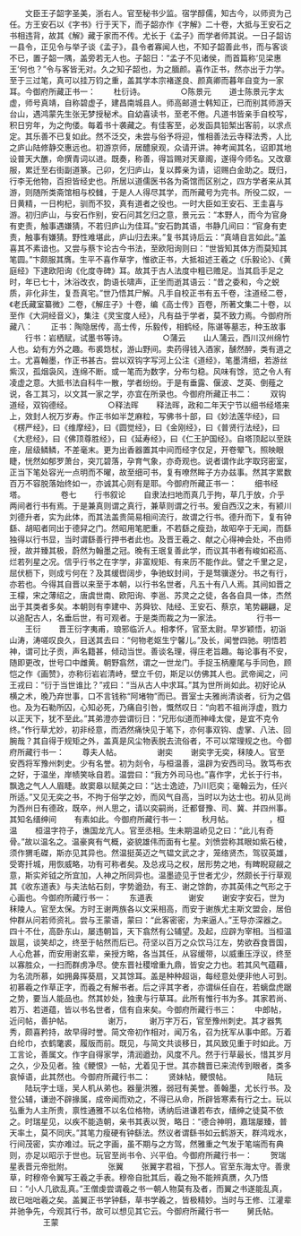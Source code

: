 <!-- { "loadSidebar": true } -->
　　文臣王子韶字圣美，浙右人。官至秘书少监。宿学醇儒，知古今，以师资为己任。方王安石以《字书》行于天下，而子韶亦作《字解》二十卷，大抵与王安石之书相违背，故其《解》藏于家而不传。尤长于《孟子》而学者师其说。一日子韶访一县令，正见令与举子谈《孟子》，县令者寡闻人也，不知子韶善此书，而与客谈不已，置子韶一隅，盖旁若无人也。子韶日：“孟子不见诸侯，而首篇称‘见梁惠王’何也？”令与客皆无对。久之知子韶也，为之腼颜。喜作正书，然亦出于力学。至于三过笔，真可以挂万钧之重，盖其学本宗褚遂良、颜真卿而暮年自变为一家耳。今御府所藏正书一：
　　杜衍诗。
　　
　　○陈景元
　　道士陈景元字太虚，师号真靖，自称碧虚子，建昌南城县人。师高邮道士韩知正，已而别其师游天台山，遇鸿蒙先生张无梦授秘术。自幼喜读书，至老不倦。凡道书皆亲手自校写，积日穷年，为之佝偻。每着书十袭藏之。有佳客至，必发函具铅椠出客前，以求点定。其乐善不已复如此。然不泛交，未尝与俗予将迎，惟相善法云寺释法秀，人比之庐山陆修静交惠远也。初游京师，居醴泉观，众请开讲。神考闻其名，诏即其地设普天大醮，命撰青词以进。既奏，称善，得旨赐对天章阁，遂得今师名。又改章服，累迁至右街副道篆。己卯，乞归庐山，复以葬亲为请，诏赐白金助之。既归，行李无他物，百担皆经史也。所居以道儒医书各为斋馆而区别之，四方学者来从其游，则随所类斋馆相与校雠，于是人人得尽其学，而所藏号为完书。所役二奴，一日黄精，一日枸杞，驯而不狡，真有道者之役也。一时大臣如王安石、王圭喜与游。初归庐山，与安石作别，安石问其乞归之意，景元云：“本野人，而今为官身有吏责，触事遇嫌猜，不若归庐山为佳耳。”安石韵其语，书静几间曰：“官身有吏责，触事有嫌猜。野性难堪此，庐山归去来。”复书其诗后云：“真靖自言如此。”盖喜其不素谙也。又尝与蔡卞论古今书法，至欧阳询则曰：“世皆知其体方而莫知其笔圆。”卞颇服其膺。生平不喜作草字，惟欲正书，大抵祖述王羲之《乐毅论》、《黄庭经》下逮欧阳询《化度寺碑》耳。故其于古人法度中粗已赡足。当其启手足之时，年已七十，沐浴改衣，韵语长啸声，正坐而逝其语云：“昔之委和，今之蜕质，非化非生，复吾真宅。”世乃悟其尸解。凡手自校正书有五千卷，注道经二卷，《老氏藏室纂微》二卷，《解庄子》十卷，编《高士传》百卷，所著文集二十卷，以至作《大洞经音义》，集注《灵宝度人经》，凡有益于学者，莫不致力焉。今御府所藏八：
　　正书：陶隐居传，高士传，乐毅传，相鹤经，陈谌等墓志，种玉故事
　　行书：岩栖赋，试墨书等诗。
　　
　　○蒲云
　　山人蒲云，西川汉州绵竹人也。幼有方外之趣。布裘筇杖，游山野间。卖药得钱入酒家，醺然醉，类有道之士。尤喜翰墨，作正书甚古。尝以双钩字写河上公注《道经》，笔墨清细，若游丝紫汉，孤烟袅风，连绵不断。或一笔而为数字，分布匀稳。风味有馀，览之令人有凌虚之意。大抵书法自科牛一散，学者纷纷。于是有垂露、偃波、芝英、倒薤之说，各工其习，以文其一家之学，亦宜在所录也。今御府所藏正书二：
　　双钩道经，双钩德经。
　　
　　○释法晖
　　释法晖，政和二年天宁节以细书经塔来上，效封人祝万岁寿。作正书如半芝麻粒，写佛书十部，曰《妙法莲华经》，曰《楞严经》，曰《维摩经》，曰《圆觉经》，曰《金刚经》，曰《普贤行法经》，曰《大悲经》，曰《佛顶尊胜经》，曰《延寿经》，曰《仁王护国经》。自塔顶起以至趺座，层级鳞鳞，不差毫末。更为出香器置其中间而经字仅足，开卷翚飞，照映眼睫，恍然如郁罗萧台，突兀碧落，孕育气象，亦奇观也。说者谓作此字取窍密室，正当下笔处容光一点明而不曜，故至细可书，复有嘹然眸子方办兹事。然其字累数百万不容脱落始终如一，亦诚其心则有是耶。今御府所藏正书一：
　　细书经塔。 
　　
　　卷七
　　行书叙论
　　自隶法扫地而真几于拘，草几于放，介乎两间者行书有焉。于是兼真则谓之真行，兼草则谓之行书。爰自西汉之末，有颍川刘德升者，实为此体，而其法盖贵简易相间流行，故谓之行书。德升而下，复有钟繇、胡昭者同出于德舁之门。然昭用笔肥重，不若繇之瘦劲，故昭卒于无闻，而繇独得以行书显，当时谓繇善行押书者此也。及晋王羲之、献之心得神会处，不由师授，故并臻其极，蔚然为翰墨之冠。晚有王珉复善此学，而议其书者有峻如崧高、烂若列星之况。信乎行书之在字学，非富规矩、有来历不能作此。譬之千里之足，屈伏枥下，则成亏何在？及其缓辔阔步，争驰蚁封间，于是驽骥遂分。书之有行，亦若也。今得其自晋以来至于本朝，以行书名世者，凡五十有八人焉。其间如晋之王檬，宋之薄绍之，唐虞世南、欧阳询、李邕、苏灵之之徒，各各自具一体，杰然出于其类者多矣。本朝则有李建中、苏舜钦、陆经、王安石、蔡京，笔势翩翩，足以追配古人，名垂后世，有可观者。于是类而裁之为一家法。
　　
　　行书一
　　王衍
　　晋王衍字夷甫，琅邪临沂人。相孝怀，官至太尉。早岁颖悟，初诣山涛，涛嗟叹良久，目送其去曰：“何物老妪生宁馨儿。”及长，闻誉四驰。明悟若神，谓可比子贡，声名籍甚，倾动当世。善谈名理，得庄老旨趣。每论事有不安，随即更改，世号口中雌黄。朝野翕然，谓之一世龙门。手捉玉柄麈尾与手同色，顾恺之作《画赞》，亦称衍岩岩清峙，壁立千仞，斯足以仿佛其人也。武帝闻之，问王戎曰：“衍于当世谁比？”戎曰：“当从古人中求耳。”其为世所尚如此。初好论从横之术，晚乃弃世事，口不言钱称“阿堵物”而已。晋室士夫雅尚清谈者，衍为之倡也。及为石勒所囚，心知必死，乃痛自引咎，慨然叹日：“向若不祖尚浮虚，戮力以正天下，犹不至此。”其弟澄亦尝谓衍日：“兄形似道而神峰太俊，是宜不克令终。”作行草尤妙，初非经意，而洒然痛快见于笔下，亦何事双钩、虚掌、八法、回腕哉？其自得于规矩之外，盖真是风尘物表脱去流俗者，不可以常理规之也。今御府所藏行书一：
　　尊夫人帖。
　　
　　谢奕
　　谢奕字无奕，秣陵人。官至安西将军豫州刺史。少有名誉。初为剡令，与桓温善，温辟为安西司马。敦笃布衣之好，于温坐，岸帻笑咏自若。温尝曰：“我方外司马也。”喜作字，尤长于行书，飘逸之气人人眉睫。故窦皋以赋美之曰：“达士逸迹，乃川厄奕；毫翰云为，任兴所适。”又见无奕之书，不拘于俗学之妙，而风气自高，当时以为达士也。初从见尚为西州日有德政，既卒，州人思之，请以奕嗣尚，迁都督豫、司、冀、并四州事。其知名缙绅间
　　有素如此。今御府所藏行书一：
　　秋月帖。
　　
　　，桓温
　　桓温字符子，谯国龙亢人。官至丞相。生未期温峤见之曰：“此儿有奇骨。”故以温名之。温豪爽有气概，姿貌雄伟而面有七星。刘愤尝称其眼如紫石棱，须作猬毛磔，斯亦见其异也。然温挺英迈之气韫文武之才，笼络贤杰，驾驭英雄，受寄扦城，用恢威略，功有可称者矣。及总戎马之权，居形势之地，有睥睨窥觎之意，斯实斧钺之所宜加，人神之所同异也。温墨迹见于世者尤少，然颇长于行草观其《收东道表》与夫法帖石刻，字势遒劲，有王、谢之馀韵，亦其英伟之气形之于心画也。今御府所藏行书一：
　　东道表
　　
　　谢安
　　谢安字安石，世为秣陵人。官至太保。方时王谢两族各以文采相高，而安于谢族尤主斯文盟会，居伯仲群从问若师资礼。尝与王蒙语，蒙曰：“此客密密，为来逼人。”王导亦深器之。四十不仕，高卧东山，屡违朝旨，天下翕然有公辅望。及起，应辟为宰相。当桓温跋扈，谈笑却之，终至于帖然而后已。苻坚以百万之众饮马江左，势欲吞食晋国，人心危甚，而安用谢玄辈，亲授方略，各当其任，从容缓带，以威重压浮议，终至以寡胜众，一扫而群虏净尽。使东晋社稷增重九鼎，皆安之力也。若其风气蕴藉，为名流所慕，如拥鼻挥葵扇，又其馀耳。盖是种种超诣，每经意处便非他人可到。初慕羲之作草正字，而羲之有解书者。后之评其字者，亦谓纵任自在，若螭盘虎踞之势，要当人能品也。然其妙处，独隶与行草耳。此所有惟行书为多。其家若尚、若万、若道蕴，皆以书名世者，信有自来矣。今御府所藏行书三：
　　中郎帖，近问帖，善护帖。
　　
　　谢万，
　　谢万字万石，官至豫州刺史。其才器隽秀，颇喜矜持，故早得时誉。简文帝初作相对，闻万名，召为抚军从事中郎。万着白纶巾，衣鹤氅裘，履版而前。既见，与简文共谈移日，其风致见重于时如此。万工言论，善属文。作字自得家学，清润遒劲，风度不凡。然于行草最长，惜其岁月之久，少及见者。独《鲠恨》一帖，尤着见于世。其亦魏晋已来流传到眼者，类多哀悼语，此其然也。今御府所藏行书二：
　　贤妹帖，鲠恨帖。
　　
　　陆玩
　　陆玩字士瑶，吴人机从弟也。器量洪雅，弱冠有美誉。善翰墨，尤长行书。及登公辅，谦逊不辟掾属，成帝闻而劝之，不得已从命，所辟皆寒素有行之士。玩以弘重为人主所贵，禀性通雅不以名位格物，诱纳后进谦若布衣，缙绅之徒莫不依之。时瑞星见，以疾不能造朝，亲书其表以贺，略日：“德合神明，嘉瑞屡臻，普天率土，莫不同庆。”其笔力瘦硬有钟繇法。然议者谓繇书如云鹤游天，群鸿戏水，行间茂密，实亦难过。玩之字画，虽不期与之方驾，然雅重之气发于笔端而有典则，亦足以昭示于世也。玩官至尚书令、兴平伯。今御府所藏行书一：
　　贺瑞星表晋元帝批附。
　　
　　张翼
　　张翼字君祖，下邳人。官至东海太守。善隶草，时穆帝令翼写王羲之手表。穆帝自批其后，羲之殆不能辨真赝，久乃悟曰：“小人几欲乱真。”王僧虔尝谓羲之书一朝人物莫有及者，而翼之书遂能乱真，故已咄咄羲之矣。盖翼正书学钟繇，草书学羲之，皆极精妙。当时与王修、江灌辈并驰争先，今观其行书，故可以想见其它云。今御府所藏行书一
　　舅氏帖。
　　
　　王蒙
